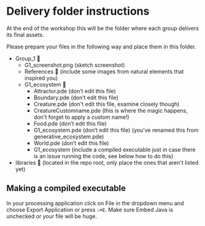 # Delivery folder instructions

At the end of the workshop this will be the folder where each group delivers its final assets.

Please prepare your files in the following way and place them in this folder.

* Group_1 📂
  * G1_screenshot.png (sketch screenshot)
  * References 📂 (include some images from natural elements that inspired you)
  * G1_ecosystem 📂
    * Attractor.pde (don’t edit this file)
    * Boundary.pde (don’t edit this file)
    * Creature.pde (don't edit this file, examine closely though)
    * CreatureCustomname.pde (this is where the magic happens, don't forget to apply a custom name!)
    * Food.pde (don’t edit this file)
    * G1_ecosystem.pde (don’t edit this file)
    (you’ve renamed this from generative_ecosystem.pde)
    * World.pde (don’t edit this file)
    * G1_ecosystem (include a compiled executable just in case there is an issue running the code, see below how to do this)
* libraries 📂 (located in the repo root, only place the ones that aren't listed yet)


## Making a compiled executable

In your processing application click on File in the dropdown menu and choose Export Application or press `⇪⌘E`. Make sure Embed Java is unchecked or your file will be huge.
